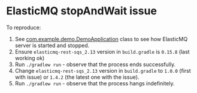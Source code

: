 # ElasticMQ stopAndWait issue

To reproduce:

1. See [com.example.demo.DemoApplication](https://github.com/mgr32/elasticmq-stopandwait-issue/blob/main/src/main/java/com/example/demo/DemoApplication.java) class to see how ElasticMQ server is started and stopped.  
2. Ensure `elasticmq-rest-sqs_2.13` version in `build.gradle` is `0.15.8` (last working ok) 
3. Run `./gradlew run` - observe that the process ends successfully.
4. Change `elasticmq-rest-sqs_2.13` version in `build.gradle` to `1.0.0` (first with issue) or `1.4.2` (the latest one with the issue).
5. Run `./gradlew run` - observe that the process hangs indefinitely.
